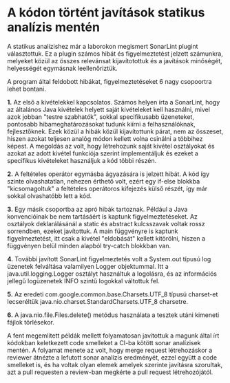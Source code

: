 <h1>A kódon történt javítások statikus analízis mentén</h1>


A statikus analízishez már a laborokon megismert SonarLint plugint választottuk. Ez a plugin számos hibát és figyelmeztetést jelzett számunkra, melyeket közül az összes relevánsat kijavítotottuk és a javítások minőségét, helyességét egymásnak leellenőriztük.

A program által feldobott hibákat, figyelmeztetéseket 6 nagy csopoortra lehet bontani.

**1.**
Az első a kivételekkel kapcsolatos. Számos helyen írta a SonarLint, hogy az általános Java kivételek helyett saját kivételeket kell használni, mivel azok jobban "testre szabhatók", sokkal specifikusabb üzeneteket, pontosabb hibameghatározásokat tudunk kiírni a felhasználóknak, fejlesztőknek. Ezek közül a hibák közül kijavítottunk párat, nem az összeset, hiszen azokat teljesen analóg módon kellett volna csinálni a többihez képest. A megoldás az volt, hogy létrehozunk saját kivétel osztályokat és azokat az adott kivétel funkciója szerint implementáljuk és ezeket a specifikus kivételeket használjuk a kód többi részén.

**2.**
A feltételes operátor egymásba ágyazására is jelzett hibát. A kód így szinte olvashatatlan, nehezen érthető volt, ezért egy if-else blokkba "kicsomagoltuk" a feltételes operátoros kifejezés külső részét, így már sokkal olvashatóbb lett a kód.

**3.**
Egy másik csoportba az apró hibák tartoznak. Például a Java konvencióinak be nem tartásáért is kaptunk figyelmeztetéseket. Az osztályok deklarálásánál a static és abstract kulcsszavak voltak rossz sorrendben, ezeket javítottuk. A main függvényre is kaptunk figyelmeztetést, itt csak a kivétel "eldobását" kellett kitörölni, hiszen a függvényen belül minden alapból try-catch blokkban van.

**4.**
További javított SonarLint figyelmeztetés volt a System.out típusú log üzenetek felváltása valamilyen Logger objektummal. Itt a java.util.logging.Logger osztályt használtuk a logolásra, és az információs jellegű logüzenetek INFO szintű logokkal váltottuk fel.

**5.**
Az eredeti com.google.common.base.Charsets.UTF_8 típusú charset-et lecseréltük java.nio.charset.StandardCharsets.UTF_8 charsetre.

**6.**
A java.nio.file.Files.delete() metódus használata a tesztek utáni kimeneti fájlok törlésekor.

A fent megemlített példák mellett folyamatosan javítottuk a magunk által írt kódokban keletkezett code smelleket a CI-ba kötött sonar analízisek mentén. A folyamat menete az volt, hogy merge request létrehozáskor a reviewer átnézte a lefutott sonar analízis eredményét, ezzel együtt a code smelleket is, és ha voltak olyan elemek amelyek szerinte javításra szorultak, azt a pull requesten a review-ban megkérte a pull request létrehozójától.
